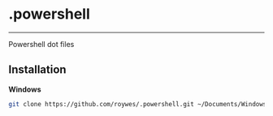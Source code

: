 # .powershell

---

Powershell dot files

## Installation

**Windows**

```sh
git clone https://github.com/roywes/.powershell.git ~/Documents/WindowsPowershell
```
